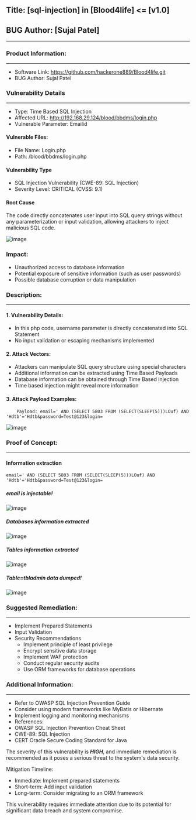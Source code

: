 **Title: [sql-injection] in [Blood4life] <= [v1.0]**
---
## BUG Author: [Sujal Patel]
---
### Product Information:
---
- Software Link: https://github.com/hackerone889/Blood4life.git
- BUG Author: Sujal Patel

### Vulnerability Details
---
- Type: Time Based SQL Injection
- Affected URL: http://192.168.29.124/blood/bbdms/login.php
- Vulnerable Parameter: Emailid

#### Vulnerable Files:
- File Name: Login.php
- Path: /blood/bbdms/login.php

#### Vulnerability Type
- SQL Injection Vulnerability (CWE-89: SQL Injection)
- Severity Level: CRITICAL (CVSS: 9.1)

#### Root Cause
The code directly concatenates user input into SQL query strings without any parameterization or input validation, allowing attackers to inject malicious SQL code.

![image](https://github.com/user-attachments/assets/bec8b0f9-6744-41df-ba06-c0227af52bc8)


### Impact:
- Unauthorized access to database information  
- Potential exposure of sensitive information (such as user passwords)  
- Possible database corruption or data manipulation

### Description:
---
#### 1. Vulnerability Details:
- In this php code, username parameter is directly concatenated into SQL Statement
- No input validation or escaping mechanisms implemented

#### 2. Attack Vectors:
- Attackers can manipulate SQL query structure using special characters
- Additional information can be extracted using Time Based Payloads
- Database information can be obtained through Time Based injection
- Time based injection might reveal more information

#### 3. Attack Payload Examples: 
```
    Payload: email=' AND (SELECT 5803 FROM (SELECT(SLEEP(5)))LOuf) AND 'Hdtb'='Hdtb&password=Test@123&login=
```

![image](https://github.com/user-attachments/assets/bd207556-a5fb-4ea8-9fae-81914ceab25d)



### Proof of Concept:
---
#### Information extraction
```
email=' AND (SELECT 5803 FROM (SELECT(SLEEP(5)))LOuf) AND 'Hdtb'='Hdtb&password=Test@123&login=
```
##### email is injectable!

![image](https://github.com/user-attachments/assets/ad898ce2-96b9-4341-ba92-2f61104e75df)


##### Databases information extracted

![image](https://github.com/user-attachments/assets/6d4ed215-52cf-41c7-90ce-75145ffe9565)


##### Tables information extracted

![image](https://github.com/user-attachments/assets/1bae8f47-0bb8-413f-8058-315f1552c6fd)

##### Table=tbladmin data dumped!

![image](https://github.com/user-attachments/assets/42f39a63-5f52-4b90-b250-53117c576828)

### Suggested Remediation:
---
- Implement Prepared Statements
- Input Validation
- Security Recommendations
  - Implement principle of least privilege
  - Encrypt sensitive data storage
  - Implement WAF protection
  - Conduct regular security audits
  - Use ORM frameworks for database operations

### Additional Information:
---
- Refer to OWASP SQL Injection Prevention Guide
- Consider using modern frameworks like MyBatis or Hibernate
- Implement logging and monitoring mechanisms
- References:
 - OWASP SQL Injection Prevention Cheat Sheet
 - CWE-89: SQL Injection
 - CERT Oracle Secure Coding Standard for Java

The severity of this vulnerability is ***HIGH***, and immediate remediation is recommended as it poses a serious threat to the system's data security.

Mitigation Timeline:

- Immediate: Implement prepared statements
- Short-term: Add input validation
- Long-term: Consider migrating to an ORM framework

This vulnerability requires immediate attention due to its potential for significant data breach and system compromise.




